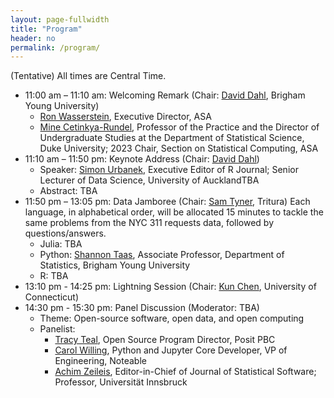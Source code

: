 ```yaml
---
layout: page-fullwidth
title: "Program"
header: no
permalink: /program/
---
```


(Tentative) All times are Central Time.

+ 11:00 am – 11:10 am: Welcoming Remark (Chair: [David
  Dahl](https://dahl.byu.edu/), Brigham Young University)
    - [Ron Wasserstein](https://www.amstat.org/about-asa/ronald-l-wasserstein),
	Executive Director, ASA
    - [Mine Cetinkya-Rundel](https://scholars.duke.edu/person/mine), Professor
      of the Practice and the Director of Undergraduate Studies at the
      Department of Statistical Science, Duke University; 
	  2023 Chair, Section on Statistical Computing, ASA
+ 11:10 am – 11:50 pm: Keynote Address (Chair: [David Dahl](https://dahl.byu.edu/))
    - Speaker: [Simon Urbanek](https://urbanek.info),
	Executive Editor of R Journal;
	Senior Lecturer of Data Science, University of AucklandTBA
    - Abstract: TBA
+ 11:50 pm – 13:05 pm: Data Jamboree (Chair: [Sam Tyner](https://sctyner.me), Tritura)
    Each language, in alphabetical order, will be allocated 15 minutes to tackle
    the same problems from the NYC 311 requests data, followed by questions/answers.
    - Julia: TBA
    - Python: [Shannon Taas](https://neeley-tass.byu.edu), Associate Professor, 
	Department of Statistics, Brigham Young University 
    - R: TBA
+ 13:10 pm - 14:25 pm: Lightning Session (Chair: [Kun
  Chen](https://kun-chen.uconn.edu), University of Connecticut)
+ 14:30 pm - 15:30 pm: Panel Discussion (Moderator: TBA)
    - Theme: Open-source software, open data, and open computing
    - Panelist:
        + [Tracy Teal](https://www.linkedin.com/in/tracy-teal-059136b/), Open Source Program Director, Posit PBC
        + [Carol Willing](https://www.willingconsulting.com/about/), Python and Jupyter Core Developer, VP of Engineering, Noteable
        + [Achim Zeileis](https://www.zeileis.org), Editor-in-Chief of Journal of Statistical Software; Professor, Universität Innsbruck
